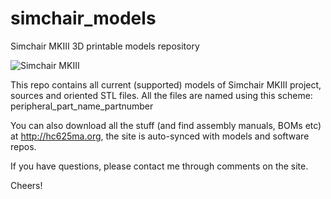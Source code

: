 # simchair_models
Simchair MKIII 3D printable models repository

![Simchair MKIII](http://hc625ma.org/wp-content/uploads/2018/10/05310003.jpg)

This repo contains all current (supported) models of Simchair MKIII project, sources and oriented STL files. 
All the files are named using this scheme:
peripheral_part_name_partnumber

You can also download all the stuff (and find assembly manuals, BOMs etc) at http://hc625ma.org, the site is auto-synced with models and software repos.

If you have questions, please contact me through comments on the site.

Cheers!
